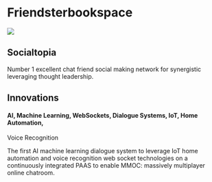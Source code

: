 # Friendsterbookspace
![](https://www.dogulindigital.com.au/wp-content/uploads/2013/07/social-media-marketing-for-business.png)

## Socialtopia

Number 1 excellent chat friend social making network for synergistic leveraging
thought leadership.

## Innovations

#### AI, Machine Learning, WebSockets, Dialogue Systems, IoT, Home Automation,
Voice Recognition

The first AI machine learning dialogue system to leverage IoT home automation
and voice recognition web socket technologies on a continuously integrated PAAS
to enable MMOC: massively multiplayer online chatroom.
